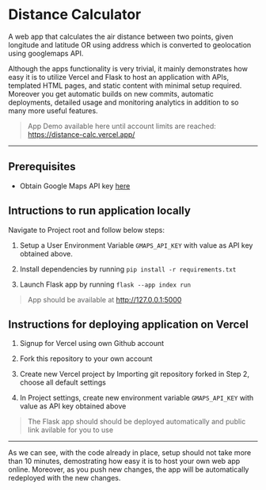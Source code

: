 # Distance Calculator 

A web app that calculates the air distance between two points, given longitude and latitude OR using address which is converted to geolocation using googlemaps API.

Although the apps functionality is very trivial, it mainly demonstrates how easy it is to utilize Vercel and Flask to host an application with APIs, templated HTML pages, and static content with minimal setup required. Moreover you get automatic builds on new commits, automatic deployments, detailed usage and monitoring analytics in addition to so many more useful features.

> App Demo available here until account limits are reached: https://distance-calc.vercel.app/ 

---

##  Prerequisites

* Obtain Google Maps API key [here](https://developers.google.com/maps/get-started) 

## Intructions to run application locally

Navigate to Project root and follow below steps:

1. Setup a User Environment Variable `GMAPS_API_KEY` with value as API key obtained above.

2. Install dependencies by running `pip install -r requirements.txt`

3. Launch Flask app by running `flask --app index run`

> App should be available at http://127.0.0.1:5000 

## Instructions for deploying application on Vercel

1. Signup for Vercel using own Github account

2. Fork this repository to your own account

3. Create new Vercel project by Importing git repository forked in Step 2, choose all default settings

4. In Project settings, create new environment variable `GMAPS_API_KEY` with value as API key obtained above

> The Flask app should should be deployed automatically and public link avilable for you to use

---

As we can see, with the code already in place, setup should not take more than 10 minutes, demostrating how easy it is to host your own web app online. Moreover, as you push new changes, the app will be automatically redeployed with the new changes.